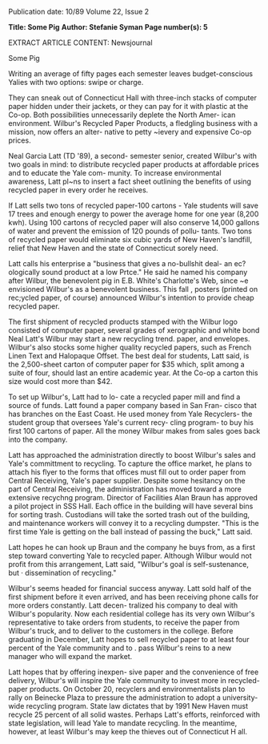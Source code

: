 Publication date: 10/89
Volume 22, Issue 2

**Title: Some Pig**
**Author: Stefanie Syman**
**Page number(s): 5**

EXTRACT ARTICLE CONTENT:
Newsjournal

Some Pig

Writing an average of fifty pages each
semester leaves budget-conscious
Yalies with two options: swipe or
charge. 

They can
sneak out of
Connecticut Hall with
three-inch
stacks of computer paper hidden under
their jackets, or they can pay for it with
plastic at the Co-op. Both possibilities
unnecessarily deplete the North Amer-
ican environment. Wilbur's Recycled
Paper Products, a fledgling business
with a mission, now offers an alter-
native to petty ~ievery and expensive
Co-op prices.

Neal Garcia Latt (TD '89), a second-
semester senior, created Wilbur's with
two goals in mind:
to distribute
recycled paper products at affordable
prices and to educate the Yale com-
munity. To increase environmental
awareness, Latt pl~ns to insert a fact
sheet outlining the benefits of using
recycled paper in every order he receives.

If Latt sells two tons of recycled
paper-100 cartons - Yale students
will save 17 trees and enough energy to
power the average home for one year
(8,200 kwh). Using 100 cartons of
recycled paper will
also conserve
14,000 gallons of water and prevent
the emission of 120 pounds of pollu-
tants. Two tons of recycled paper
would eliminate six cubic yards of New
Haven's landfill,
relief that New
Haven and the state of Connecticut
sorely need.

Latt calls his enterprise a "business
that gives a
no-bullshit deal- an
ec?ologically sound product at a low
Prtce." He said he named his company
after Wilbur, the benevolent pig in
E.B. White's Charlotte's Web, since ~e
envisioned Wilbur's as a benevolent
business. This fall , posters (printed on
rec;ycled paper, of course) announced
Wilbur's intention to provide cheap
recycled paper.

The first shipment of recycled
products stamped with the Wilbur logo
consisted of computer paper, several
grades of xerographic and white bond
Neal Latt's Wilbur may start a new recycling trend.
paper, and envelopes. Wilbur's also
stocks some higher quality recycled
papers, such as French Linen Text and
Halopaque Offset. The best deal for
students, Latt said, is the 2,500-sheet
carton of computer paper for $35
which, split among a suite of four,
should last an entire academic year. At
the Co-op a carton this size would cost
more than $42.

To set up Wilbur's, Latt had to lo-
cate a recycled paper mill and find a
source of funds.
Latt found
a
paper company based in San Fran-
cisco that has branches on the East
Coast. He used money from Yale
Recyclers- the student group that
oversees
Yale's current recy-
cling program- to buy his first 100
cartons of paper. All the money
Wilbur makes from sales goes back
into the company.

Latt
has
approached
the
administration
directly
to boost
Wilbur's sales and Yale's committment
to recycling. To capture the office
market, he plans to attach his flyer to
the forms that offices must fill out to
order paper from Central Receiving,
Yale's paper supplier. Despite some
hesitancy on
the part of Central
Receiving, the administration has moved
toward a more extensive recychng
program. Director of Facilities Alan
Braun has approved a pilot project in
SSS Hall. Each office in the building will
have several bins for sorting trash.
Custodians will take the sorted trash
out of the building, and maintenance
workers will convey it to a recycling
dumpster. "This is the first time Yale is
getting on the ball instead of passing
the buck," Latt said.

Latt hopes he can hook up Braun
and the company he buys from, as a
first step toward converting Yale to
recycled
paper. Although Wilbur
would
not
profit
from
this
arrangement, Latt said, "Wilbur's goal
is
self-sustenance,
but ·
dissemination of recycling."

Wilbur's seems headed for financial
success anyway. Latt sold half of the
first shipment before it even arrived,
and has been receiving phone calls for
more orders constantly. Latt decen-
tralized his company to deal with
Wilbur's
popularity.
Now
each
residential college has its very own
Wilbur's representative to take orders
from students, to receive the paper
from Wilbur's truck, and to deliver to
the customers in the college. Before
graduating in December, Latt hopes to
sell recycled paper to at least four
percent of the Yale community and to
. pass Wilbur's reins to a new manager
who will expand the market.

Latt hopes that by offering inexpen-
sive paper and the convenience of free
delivery, Wilbur's will inspire the Yale
community to invest more in recycled-
paper products. On October 20,
recyclers and environmentalists
plan to rally on Beinecke Plaza to
pressure the administration to adopt a
university-wide recycling program.
State law dictates that by 1991 New
Haven must recycle 25 percent of all
solid wastes. Perhaps Latt's efforts,
reinforced with state legislation, will
lead Yale to mandate recycling. In the
meantime, however, at least Wilbur's
may keep
the thieves out of
Connecticut H all.